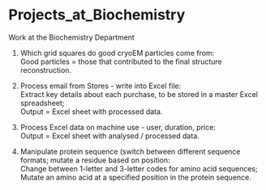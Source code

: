 # Projects_at_Biochemistry
Work at the Biochemistry Department

1) Which grid squares do good cryoEM particles come from:<br>
Good particles = those that contributed to the final structure reconstruction.<br>

2) Process email from Stores - write into Excel file:<br>
Extract key details about each purchase, to be stored in a master Excel spreadsheet;<br>
Output = Excel sheet with processed data.

3) Process Excel data on machine use - user, duration, price:<br>
Output = Excel sheet with analysed / processed data.<br>

4) Manipulate protein sequence (switch between different sequence formats; mutate a residue based on position:<br>
Change between 1-letter and 3-letter codes for amino acid sequences;<br>
Mutate an amino acid at a specified position in the protein sequence.

